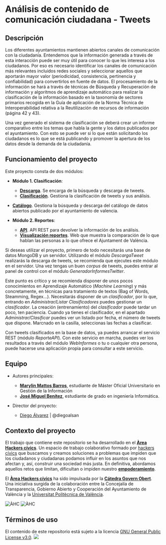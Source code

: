 # Análisis de contenido de comunicación ciudadana - Tweets


## Descripción

Los diferentes ayuntamientos mantienen abiertos canales de comunicación con la ciudadanía.
Entendemos que la información generada a través de esta interacción puede ser muy útil para
conocer lo que les interesa a los ciudadanos.
Por eso es necesario identificar los canales de comunicación más relevantes incluidos redes
sociales y seleccionar aquellos que aportarán mayor valor (periodicidad, consistencia,
pertinencia y confiabilidad) para convertirlos en fuente de datos.
El procesamiento de la información se hará a través de técnicas de Búsqueda y Recuperación
de información y algoritmos de aprendizaje automático para realizar la clasificación de la
información basado en la taxonomía de sectores primarios recogida en la Guía de aplicación de
la Norma Técnica de Interoperabilidad relativa a la Reutilización de recursos de información
(página 42 y 43).

Una vez generado el sistema de clasificación se deberá crear un informe comparativo entre los
temas que habla la gente y los datos publicados por el ayuntamiento. Con esto se puede ver si
lo que están solicitando los ciudadanos es lo que se está publicando y promover la apertura de
los datos desde la demanda de la ciudadanía.


## Funcionamiento del proyecto

Este proyecto consta de dos módulos:
- **Módulo 1. Clasificación**:
  - [**Descarga**](https://github.com/areahackerscivics/AC_M1_DescargaTweet). Se encarga de la búsqueda y descarga de tweets.
  - [**Clasificación**](https://github.com/areahackerscivics/AC_M1_Clasificacion). Gestiona la
clasificación de tweets y sus análisis.
 -   [**Catálogo**](https://github.com/areahackerscivics/AC_M1_Catalogo). Gestiona la búsqueda y descarga del catálogo de datos abiertos publicado por el ayuntamiento de valencia.

- **Módulo 2. Reportes**:
  - [**API**](https://github.com/areahackerscivics/AC_M2_ReporteAPI). API REST para devolver la información de los análisis.
  - [**Visualización reportes**](https://github.com/areahackerscivics/AC_M2_Reportes). Web que muestra la comparación de lo que hablan las personas a lo que ofrece el Ajuntament de València.




Si deseas utilizar el proyecto, primero de todo necesitarás una base de datos MongoDB y un servidor. Utilizando el
módulo _DescargaTweet_ realizarás la descarga de tweets, se recomienda que ejecutes este módulo en el servidor.
Una vez tengas un buen _corpus_ de tweets, puedes entrar al panel de control con el módulo _GeneradorInformesTwitter_.

Este punto es crítico y se recomienda disponer de unos pocos conocimientos en Aprendizaje Automático (_Machine Learning_) y más concretamente, en técnicas para
tratamiento de textos (Bag of Words, Steamming, Regex...). Necesitarás disponer de
un _clasificador_, por lo que, entrando en _Administrar/Listar Clasificadores_ puedes
gestionar un _clasificador_. La creación (entrenamiento) del _clasificador_ puede
tardar un poco, ten paciencia. Cuando ya tienes el clasificador, en el apartado
_Administrar/Clasificar_ puedes ver un listado por fecha, el número de tweets que
dispone. Marcnado en la casilla, seleccionas las fechas a clasificar.

Con tweets clasificados en la base de datos, ya puedes arrancar el servicio REST (módulo _ReporteAPI_). Con este servicio en marcha, puedes ver los resultados a través
del módulo _WebInformes_ o tu o cualquier otra persona, puede hacerse una aplicación propia para consultar a este servicio.

## Equipo
- Autores principales:  
  - **<a href="https://www.linkedin.com/in/marylin-mattos-a0a59b22/" target="_blank"> Marylin Mattos Barros</a>**, estudiante de Máster Oficial Universitario en Gestión de la Información
  - **<a href="https://github.com/xikoto" target="_blank">José Miguel Benítez</a>**, estudiante de grado en ingeniería Informática.


- Director del proyecto:
  - [Diego Álvarez](https://about.me/diegoalsan) | @diegoalsan


## Contexto del proyecto

El trabajo que contiene este repositorio se ha desarrollado en el [**Àrea Hackers cívics**](http://civichackers.cc). Un espacio de trabajo colaborativo formado por [hackers cívics](http://civichackers.webs.upv.es/conocenos/que-es-una-hacker-civicoa/) que buscamos y creamos soluciones a problemas que impiden que los ciudadanos y ciudadanas podamos influir en los asuntos que nos afectan y, así, construir una sociedad más justa. En definitiva, abordamos aquellos retos que limitan, dificultan o impiden nuestro [**empoderamiento**](http://civichackers.webs.upv.es/conocenos/una-aproximacion-al-concepto-de-empoderamiento/).

El [**Àrea Hackers cívics**](http://civichackers.cc) ha sido impulsada por la [**Cátedra Govern Obert**](http://www.upv.es/contenidos/CATGO/info/). Una iniciativa surgida de la colaboración entre la Concejalía de Transparencia, Gobierno Abierto y Cooperación del Ayuntamiento de València y la [Universitat Politècnica de València](http://www.upv.es).

![ÀHC](http://civichackers.webs.upv.es/wp-content/uploads/2017/02/Logo_CGO_web.png) ![ÀHC](http://civichackers.webs.upv.es/wp-content/uploads/2017/02/logo_AHC_web.png)



## Términos de uso

El contenido de este repositorio está sujeto a la licencia [GNU General Public License v3.0](https://www.gnu.org/licenses/gpl-3.0.en.html). ![](https://www.gnu.org/graphics/gplv3-127x51.png)

